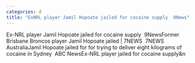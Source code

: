 ```yaml
---
categories: d
title: "ExNRL player Jamil Hopoate jailed for cocaine supply  9News"
---
```

Ex-NRL player Jamil Hopoate jailed for cocaine supply&nbsp;&nbsp;9NewsFormer Brisbane Broncos player Jamil Hopoate jailed | 7NEWS&nbsp;&nbsp;7NEWS AustraliaJamil Hopoate jailed for for trying to deliver eight kilograms of cocaine in Sydney&nbsp;&nbsp;ABC NewsEx-NRL player jailed for cocaine supply&n